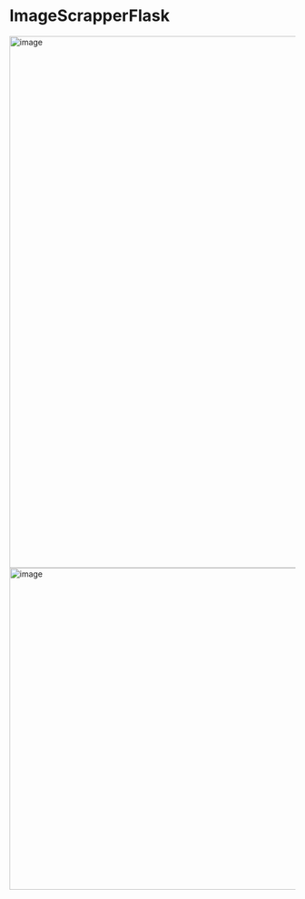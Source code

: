 # ImageScrapperFlask

<img width="937" alt="image" src="https://user-images.githubusercontent.com/86144117/168460999-4c659eb4-2b90-4ae5-a470-696a50ab5704.png">


<img width="567" alt="image" src="https://user-images.githubusercontent.com/86144117/168461035-226eea8d-13b5-4efd-b5a6-3151800d8ed3.png">

